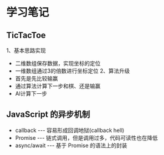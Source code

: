 # 学习笔记
## TicTacToe
1、基本思路实现
* 二维数组保存数据，实现坐标的定位
* 一维数组通过3的倍数进行坐标定位
2、算法升级
* 首先是先比较输赢
* 通过算法计算下一步和棋、还是输赢
* AI计算下一步

## JavaScript 的异步机制
* callback  --- 容易形成回调地狱(callback hell)
* Promise --- 链式调用，但是调用过多，代码可读性也在降低
* async/await --- 基于 Promise 的语法上的封装
